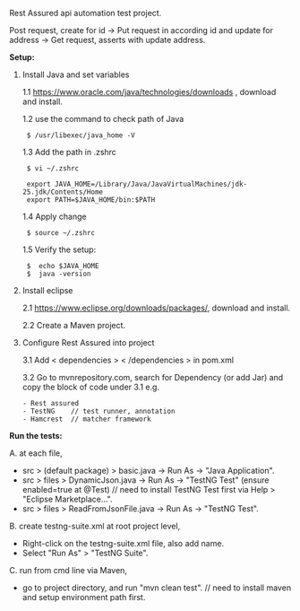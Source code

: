 
Rest Assured api automation test project.

Post request, create for id -> Put request in according id and update for address -> Get request, asserts with update address.

**Setup:** 
1. Install Java and set variables

   1.1  https://www.oracle.com/java/technologies/downloads , download and install.
   
   1.2  use the command to check path of Java

        $ /usr/libexec/java_home -V

   1.3  Add the path in .zshrc

        $ vi ~/.zshrc
      
        export JAVA_HOME=/Library/Java/JavaVirtualMachines/jdk-25.jdk/Contents/Home
        export PATH=$JAVA_HOME/bin:$PATH

    1.4  Apply change

        $ source ~/.zshrc

    1.5  Verify the setup:

        $  echo $JAVA_HOME
        $  java -version

3.   Install eclipse
  
     2.1  https://www.eclipse.org/downloads/packages/, download and install.

     2.2  Create a Maven project.


    


5. Configure Rest Assured into project

     3.1 Add < dependencies > < /dependencies >  in pom.xml 


     3.2 Go to mvnrepository.com, search for Dependency (or add Jar) and copy the block of code under 3.1 e.g.
   
       - Rest assured
       - TestNG    // test runner, annotation
       - Hamcrest  // matcher framework
 


**Run the tests:** 

A. at each file,
- src > (default package) > basic.java -> Run As -> "Java Application".
- src > files > DynamicJson.java -> Run As -> "TestNG Test" (ensure enabled=true at @Test) // need to install TestNG Test first via Help > "Eclipse Marketplace...".
- src > files > ReadFromJsonFile.java -> Run As -> "TestNG Test".

B. create testng-suite.xml at root project level,
- Right-click on the testng-suite.xml file, also add <class> name.
- Select "Run As" > "TestNG Suite".

C. run from cmd line via Maven,
- go to project directory, and run "mvn clean test".  // need to install maven and setup environment path first.
